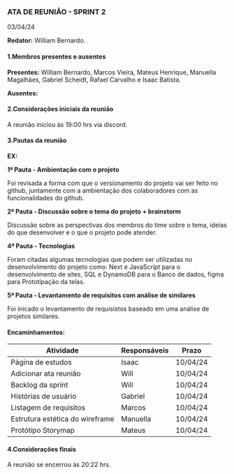 ### ATA DE REUNIÃO - SPRINT 2
03/04/24

**Redator:** William Bernardo.

#### 1.Membros presentes e ausentes

**Presentes:** William Bernardo, Marcos Vieira, Mateus Henrique, Manuella Magalhães, Gabriel Scheidt, Rafael Carvalho e Isaac Batista.

**Ausentes:** 

#### 2.Considerações iniciais da reunião

A reunião iniciou às 19:00 hrs via discord.

#### 3.Pautas da reunião

**EX:**

**1ª Pauta - Ambientação com o projeto**

Foi revisada a forma com que o versionamento do projeto vai ser feito no github, juntamente com a ambientação dos colaboradores com as funcionalidades do github.

**2ª Pauta - Discussão sobre o tema do projeto + brainstorm**

Discussão sobre as perspectivas dos membros do time sobre o tema, ideias do que desenvolver e o que o projeto pode atender.

**4ª Pauta - Tecnologias**

Foram citadas algumas tecnologias que podem ser utilizadas no desenvolvimento do projeto como: Next e JavaScript para o desenvolvimento de sites, SQL e DynamoDB para o Banco de dados, figma para Prototipação da telas.

**5ª Pauta - Levantamento de requisitos com análise de similares**

Foi inicado o levantamento de requisistos baseado em uma análise de projetos similares.


#### Encaminhamentos:

| Atividade                            | Responsáveis | Prazo   |
|--------------------------------------|--------------|---------|
| Página de estudos                    |    Isaac     |10/04/24 |
| Adicionar ata reunião                |     Will     |10/04/24 |
| Backlog da sprint                    |     Will     |10/04/24 |
| Histórias de usuário                 |    Gabriel   |10/04/24 |
| Listagem de requisitos               |    Marcos    |10/04/24 |
| Estrutura estética do wireframe      |   Manuella   |10/04/24 |
| Protótipo Storymap                   |    Mateus    |10/04/24 |


#### 4.Considerações finais

A reunião se encerrou às 20:22 hrs.